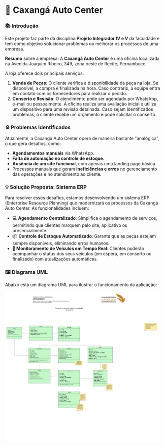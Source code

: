 <h1>🚗 Caxangá Auto Center</h1>

<h3>📚 Introdução</h3>

<p>Este projeto faz parte da disciplina <b>Projeto Integrador IV e V</b> da faculdade e tem como objetivo solucionar problemas ou melhorar os processos de uma empresa. </p>

<p><b>Resumo</b> sobre a empresa: A <b>Caxangá Auto Center</b> é uma oficina localizada na Avenida Joaquim Ribeiro, 349, zona oeste de Recife, Pernambuco.</p>
<p>A loja oferece dois principais serviços:</p>
<ol>
<li><b>Venda de Peças</b>: O cliente verifica a disponibilidade da peça na loja. Se disponível, a compra é finalizada na hora. Caso contrário, a equipe entra em contato com os fornecedores para realizar o pedido.</li>
<li><b>Conserto e Revisão</b>: O atendimento pode ser agendado por WhatsApp, e-mail ou pessoalmente. A oficina realiza uma avaliação inicial e utiliza um dispositivo para uma revisão detalhada. Caso sejam identificados problemas, o cliente recebe um orçamento e pode solicitar o conserto.</li>
</ol>
<h3>⚙️ Problemas Identificados</h3>
<p>Atualmente, a Caxangá Auto Center opera de maneira bastante "analógica", o que gera desafios, como:</p>

<ul>
<li><b>Agendamentos manuais</b> via WhatsApp.</li>
<li><b>Falta de automação no controle de estoque</b>.</li>
<li><b>Ausência de um site funcional</b>, com apenas uma landing page básica.</li>
<li>Processos manuais que geram <b>ineficiências e erros</b> no gerenciamento das operações e no atendimento ao cliente.</li>
</ul>

<h3>  💡 Solução Proposta: Sistema ERP</h3>
<p>Para resolver esses desafios, estamos desenvolvendo um sistema ERP (Enterprise Resource Planning) que modernizará os processos da Caxangá Auto Center. As funcionalidades incluem:</p>
<ul>
<li>💻 <b>Agendamento Centralizado</b>: Simplifica o agendamento de serviços, permitindo que clientes marquem pelo site, aplicativo ou presencialmente.</li>
<li>📦 <b>Controle de Estoque Automatizado</b>: Garante que as peças estejam sempre disponíveis, eliminando erros humanos.</li>
<li>📱<b> Monitoramento de Veículos em Tempo Real</b>: Clientes poderão acompanhar o status dos seus veículos (em espera, em conserto ou finalizado) com atualizações automáticas.</li>
</ul>
  <h3>🖼️ <b>Diagrama UML</b></h3>
Abaixo está um diagrama UML para ilustrar o funcionamento da aplicação:

![Diagrama Lucidchart](https://github.com/IgorDanielS/Caxanga-Auto-Center/blob/main/UML.png)
